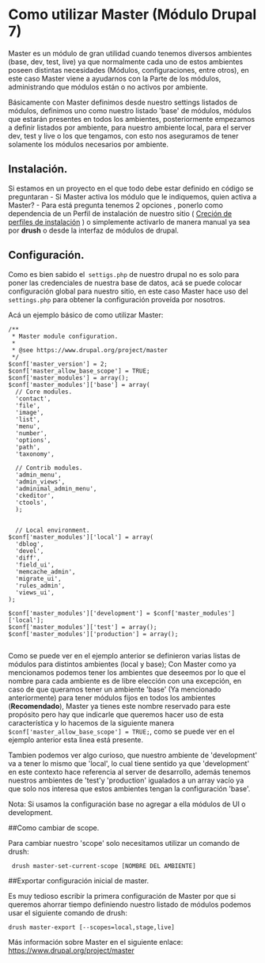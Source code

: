 # Como utilizar Master (Módulo Drupal 7)

Master es un módulo de gran utilidad cuando tenemos diversos ambientes (base, dev, test, live) ya que normalmente cada uno de estos ambientes poseen distintas necesidades (Módulos, configuraciones, entre otros), en este caso Master viene a ayudarnos con la Parte de los módulos, administrando que módulos están o no activos por ambiente.

Básicamente con Master definimos desde nuestro settings listados de módulos, definimos uno como nuestro listado 'base' de módulos, módulos que estarán presentes en todos los ambientes, posteriormente empezamos a definir listados por ambiente, para nuestro ambiente local, para el server dev, test y live o los que tengamos, con esto nos aseguramos de tener solamente los módulos necesarios por ambiente.


## Instalación.

Si estamos en un proyecto en el que todo debe estar definido en código se preguntaran - Si Master activa los módulo que le indiquemos, quien activa a Master? - Para está pregunta tenemos 2 opciones , ponerlo como dependencia de un Perfil de instalación de nuestro sitio ( [Creción de perfiles de instalación](Desarrollo/Back_End/creacion_de_perfiles_de_instalacion_drupal_7.html) ) o simplemente activarlo de manera manual ya sea por **drush** o desde la interfaz de módulos de drupal.


## Configuración.

Como es bien sabido el``` settigs.php``` de nuestro drupal no es solo para poner las credenciales de nuestra base de datos, acá se puede colocar configuración global para nuestro sitio, en este caso Master hace uso del``` settings.php``` para obtener la configuración proveída por nosotros.

Acá un ejemplo básico de como utilizar Master:

```
/**
 * Master module configuration.
 *
 * @see https://www.drupal.org/project/master
 */
$conf['master_version'] = 2;
$conf['master_allow_base_scope'] = TRUE;
$conf['master_modules'] = array();
$conf['master_modules']['base'] = array(
  // Core modules.
  'contact',
  'file',
  'image',
  'list',
  'menu',
  'number',
  'options',
  'path',
  'taxonomy',

  // Contrib modules.
  'admin_menu',
  'admin_views',
  'adminimal_admin_menu',
  'ckeditor',
  'ctools',
  );
  
  
  // Local environment.
$conf['master_modules']['local'] = array(
  'dblog',
  'devel',
  'diff',
  'field_ui',
  'memcache_admin',
  'migrate_ui',
  'rules_admin',
  'views_ui',
);

$conf['master_modules']['development'] = $conf['master_modules']['local'];
$conf['master_modules']['test'] = array();
$conf['master_modules']['production'] = array();
  
```

Como se puede ver en el ejemplo anterior se definieron varias listas de módulos para distintos ambientes (local y base); Con Master como ya mencionamos podemos tener los ambientes que deseemos por lo que el nombre para cada ambiente es de libre elección con una excepción, en caso de que queramos tener un ambiente 'base' (Ya mencionado anteriormente) para tener módulos fijos en todos los ambientes (**Recomendado**), Master ya tienes este nombre reservado para este propósito pero hay que indicarle que queremos hacer uso de esta característica y lo hacemos de la siguiente manera ```$conf['master_allow_base_scope'] = TRUE;```, como se puede ver en el ejemplo anterior esta linea está presente.


Tambien podemos ver algo curioso, que nuestro ambiente de 'development' va a tener lo mismo que  'local', lo cual tiene sentido ya que 'development'  en este contexto hace referencia al server de desarrollo, además tenemos nuestros ambientes de 'test'y 'production' igualados a un array vacío ya que solo nos interesa que estos ambientes tengan la configuración 'base'.

Nota: Si usamos la configuración base no agregar a ella módulos de UI o development.




##Como cambiar de scope.

Para cambiar nuestro 'scope' solo necesitamos utilizar un comando de drush:

``` drush master-set-current-scope [NOMBRE DEL AMBIENTE]```

##Exportar configuración inicial de master.

Es muy tedioso escribir la primera configuración de Master por que si queremos ahorrar tiempo definiendo nuestro listado de módulos  podemos usar el siguiente comando de drush:

```drush master-export [--scopes=local,stage,live]```


Más información sobre Master en el siguiente enlace: https://www.drupal.org/project/master


















